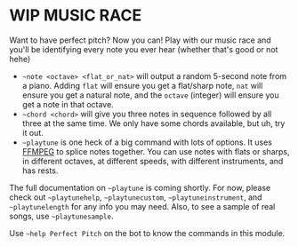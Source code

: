 # WIP MUSIC RACE

Want to have perfect pitch? Now you can! Play with our music race
and you'll be identifying every note you ever hear (whether that's good or not hehe)

- `~note <octave> <flat_or_nat>` will output a random 5-second note from a piano.
  Adding `flat` will ensure you get a flat/sharp note, `nat` will ensure you get a natural note,
  and the `octave` (integer) will ensure you get a note in that octave.
- `~chord <chord>` will give you three notes in sequence followed by all three
at the same time. We only have some chords available, but uh, try it out.
- `~playtune` is one heck of a big command with lots of options. It uses [FFMPEG](https://www.ffmpeg.org/)
to splice notes together. You can use notes with flats or sharps, in different octaves, 
  at different speeds, with different instruments, and has rests. 
  
The full documentation on `~playtune` is coming shortly. For now, please check out
`~playtunehelp`, `~playtunecustom`, `~playtuneinstrument`, and `~playtunelength` for 
any info you may need. Also, to see a sample of real songs, use `~playtunesample`.

Use `~help Perfect Pitch` on the bot to know the commands in this module.
